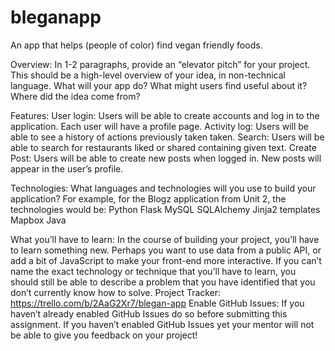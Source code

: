 # bleganapp
An app that helps (people of color) find vegan friendly foods. 

Overview: In 1-2 paragraphs, provide an “elevator pitch” for your project. This should be a high-level overview of your idea, in non-technical language. What will your app do? What might users find useful about it? Where did the idea come from?

Features:
User login: Users will be able to create accounts and log in to the application. Each user will have a profile page.
Activity log: Users will be able to see a history of actions previously taken taken. 
Search: Users will be able to search for restaurants liked or shared containing given text.
Create Post: Users will be able to create new posts when logged in. New posts will appear in the user’s profile.

Technologies: What languages and technologies will you use to build your application? For example, for the Blogz application from Unit 2, the technologies would be:
Python
Flask
MySQL
SQLAlchemy
Jinja2 templates
Mapbox
Java

What you’ll have to learn: In the course of building your project, you’ll have to learn something new. Perhaps you want to use data from a public API, or add a bit of JavaScript to make your front-end more interactive. If you can’t name the exact technology or technique that you’ll have to learn, you should still be able to describe a problem that you have identified that you don’t currently know how to solve.
Project Tracker: https://trello.com/b/2AaG2Xr7/blegan-app
Enable GitHub Issues: If you haven’t already enabled GitHub Issues do so before submitting this assignment. If you haven’t enabled GitHub Issues yet your mentor will not be able to give you feedback on your project!
